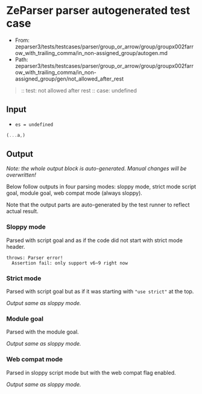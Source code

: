# ZeParser parser autogenerated test case

- From: zeparser3/tests/testcases/parser/group_or_arrow/group/groupx002farrow_with_trailing_comma/in_non-assigned_group/autogen.md
- Path: zeparser3/tests/testcases/parser/group_or_arrow/group/groupx002farrow_with_trailing_comma/in_non-assigned_group/gen/not_allowed_after_rest

> :: test: not allowed after rest
> :: case: undefined

## Input

- `es = undefined`

`````js
(...a,)
`````

## Output

_Note: the whole output block is auto-generated. Manual changes will be overwritten!_

Below follow outputs in four parsing modes: sloppy mode, strict mode script goal, module goal, web compat mode (always sloppy).

Note that the output parts are auto-generated by the test runner to reflect actual result.

### Sloppy mode

Parsed with script goal and as if the code did not start with strict mode header.

`````
throws: Parser error!
  Assertion fail: only support v6~9 right now 
`````

### Strict mode

Parsed with script goal but as if it was starting with `"use strict"` at the top.

_Output same as sloppy mode._

### Module goal

Parsed with the module goal.

_Output same as sloppy mode._

### Web compat mode

Parsed in sloppy script mode but with the web compat flag enabled.

_Output same as sloppy mode._
